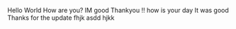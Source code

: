 Hello World
How are you?
IM good
Thankyou !!
how is your day
It was good
Thanks for the update
fhjk
asdd
hjkk